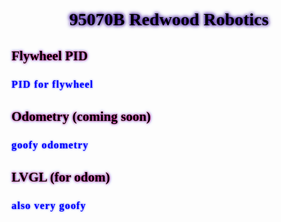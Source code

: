 
<style>
h1 {
font-family: "Comic Sans MS";
text-align: center;
text-shadow: 0 0 5px #330099, 0 0 7px #330099;
color: black;
}
h2 {
font-family: "Comic Sans MS";
text-align: left;
text-shadow: 0 0 3px #ff0340, 0 0 5px #3341ff;
color: black;
}
h3 {
font-family: "Comic Sans MS";
letter-spacing: 1px;
color:blue;
text-shadow: 0 0 3px #3341ff;
}
</style>

<body>

# 95070B Redwood Robotics

## Flywheel PID
### PID for flywheel

## Odometry (coming soon)
### goofy odometry

## LVGL (for odom)
### also very goofy

</body>


